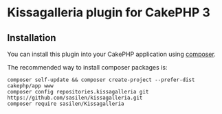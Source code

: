 # Kissagalleria plugin for CakePHP 3

## Installation

You can install this plugin into your CakePHP application using [composer](http://getcomposer.org).

The recommended way to install composer packages is:

```
composer self-update && composer create-project --prefer-dist cakephp/app www
composer config repositories.kissagalleria git https://github.com/sasilen/kissagalleria.git
composer require sasilen/Kissagalleria
```
